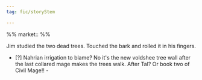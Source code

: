 ```yaml
---
tag: fic/storyStem

---
```


%%
market:: 
%%

Jim studied the two dead trees. Touched the bark and rolled it in his fingers. 

- [?] Nahrian irrigation to blame? No it's the new voldshee tree wall after the last collared mage makes the trees walk. After Tal? Or book two of Civil Mage!! -




